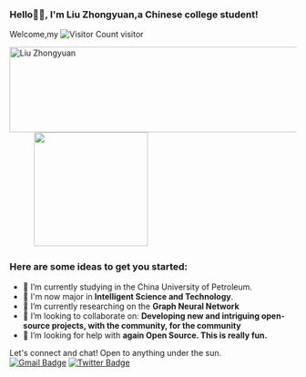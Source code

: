 ### Hello🙏🏻, I'm Liu Zhongyuan,a Chinese college student!
Welcome,my ![Visitor Count](https://profile-counter.glitch.me/Liuzycn/count.svg) visitor  


<img align="left" src="https://media.giphy.com/media/zmiadtrSYNiLYwcXHD/giphy.gif?cid=82a1493bapb94hde9i500kisrmzod4r7iagv6zlytyqh156s&ep=v1_gifs_trending&rid=giphy.gif&ct=g" alt="Liu Zhongyuan" width="600" height="150"/>&nbsp; &nbsp; &nbsp;&nbsp; &nbsp; &nbsp;
<img align="" src="https://media.giphy.com/media/jRf5fsn8G6YaogAWxn/giphy.gif" width="200" height="200"/>
### Here are some ideas to get you started:  
- 🔭 I’m currently studying in the China University of Petroleum.
- 💬 I'm now major in **Intelligent Science and Technology**.
- 🌱 I’m currently researching on the **Graph Neural Network**
- 👯 I’m looking to collaborate on: **Developing new and intriguing open-source projects, with the community, for the community**
- 🤔 I’m looking for help with **again Open Source. This is really fun.**

Let's connect and chat! Open to anything under the sun.  
[![Gmail Badge](https://img.shields.io/badge/-liuzy0158@gmail.com-c14438?style=flat-square&logo=Gmail&logoColor=white&link=mailto:liuzy0158@gmail.com)](mailto:liuzy0158@gmail.com)
[![Twitter Badge](https://img.shields.io/badge/-Liuzy-1ca0f1?style=flat-square&logo=twitter&logoColor=white&link=https://twitter.com/Liudoublefire)](https://twitter.com/Liudoublefire)


